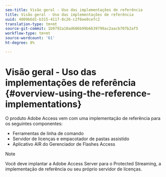 ```yaml
---
seo-title: Visão geral - Uso das implementações de referência
title: Visão geral - Uso das implementações de referência
uuid: 4009b6d1-b315-4117-8c26-c2f6ee0cefc2
translation-type: tm+mt
source-git-commit: 1b9792a10ad606b99b6639799ac2aacb707b2af5
workflow-type: tm+mt
source-wordcount: '61'
ht-degree: 0%

---
```



# Visão geral - Uso das implementações de referência {#overview-using-the-reference-implementations}

O produto Adobe Access vem com uma implementação de referência para os seguintes componentes:

* Ferramentas de linha de comando
* Servidor de licenças e empacotador de pastas assistido
* Aplicativo AIR do Gerenciador de Flashes Access

>[!NOTE]
>
>Você deve implantar a Adobe Access Server para o Protected Streaming, a implementação de referência ou seu próprio servidor de licenças.